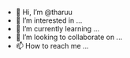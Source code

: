- 👋 Hi, I’m @tharuu
- 👀 I’m interested in ...
- 🌱 I’m currently learning ...
- 💞️ I’m looking to collaborate on ...
- 📫 How to reach me ...

<!---
Tharuu/tharuu is a ✨ special ✨ repository because its `README.md` (this file) appears on your GitHub profile.
You can click the Preview link to take a look at your changes.
--->
